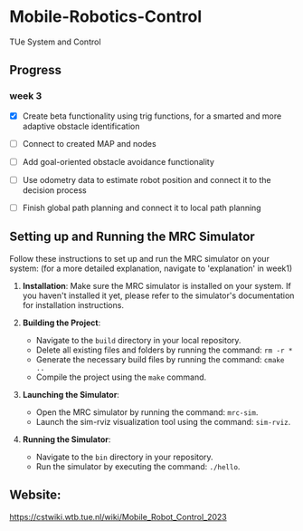 # Mobile-Robotics-Control
TUe System and Control


## Progress
### week 3
- [x] Create beta functionality using trig functions, for a smarted and more adaptive obstacle identification
- [ ] Connect to created MAP and nodes
- [ ] Add goal-oriented obstacle avoidance functionality
- [ ] Use odometry data to estimate robot position and connect it to the decision process
- [ ] Finish global path planning and connect it to local path planning


## Setting up and Running the MRC Simulator

Follow these instructions to set up and run the MRC simulator on your system:
(for a more detailed explanation, navigate to 'explanation' in week1)
1. **Installation**: Make sure the MRC simulator is installed on your system. If you haven't installed it yet, please refer to the simulator's documentation for installation instructions.

2. **Building the Project**:
   - Navigate to the `build` directory in your local repository.
   - Delete all existing files and folders by running the command: `rm -r *`
   - Generate the necessary build files by running the command: `cmake ..`
   - Compile the project using the `make` command.

3. **Launching the Simulator**:
   - Open the MRC simulator by running the command: `mrc-sim`.
   - Launch the sim-rviz visualization tool using the command: `sim-rviz`.

4. **Running the Simulator**:
   - Navigate to the `bin` directory in your repository.
   - Run the simulator by executing the command: `./hello`.



## Website:
https://cstwiki.wtb.tue.nl/wiki/Mobile_Robot_Control_2023
